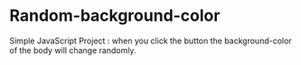 # Random-background-color
Simple JavaScript Project : when you click the button the background-color of the body will change randomly.
